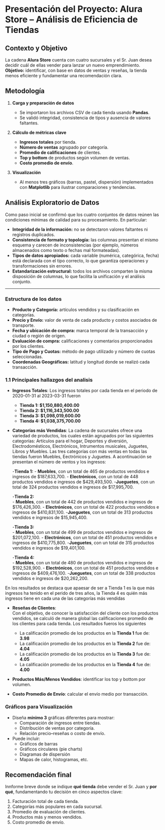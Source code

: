 # Presentación del Proyecto: Alura Store – Análisis de Eficiencia de Tiendas

##  Contexto y Objetivo  
La cadena **Alura Store** cuenta con cuatro sucursales y el Sr. Juan desea decidir cuál de ellas vender para lanzar un nuevo emprendimiento.  
**Objetivo:** identificar, con base en datos de ventas y reseñas, la tienda menos eficiente y fundamentar una recomendación clara.

##  Metodología  
1. **Carga y preparación de datos**  
   - Se importaron los archivos CSV de cada tienda usando **Pandas**.  
   - Se validó integridad, consistencia de tipos y ausencia de valores faltantes.

2. **Cálculo de métricas clave**  
   - **Ingresos totales** por tienda.  
   - **Número de ventas** agrupado por categoría.  
   - **Promedio de calificaciones** de clientes.  
   - **Top y bottom** de productos según volumen de ventas.  
   - **Costo promedio de envío**.

3. **Visualización**  
   - Al menos tres gráficos (barras, pastel, dispersión) implementados con **Matplotlib** para ilustrar comparaciones y tendencias.

##  Análisis Exploratorio de Datos

Como paso inicial se confirmó que los cuatro conjuntos de datos reúnen las condiciones mínimas de calidad para su procesamiento. En particular:

- **Integridad de la información:** no se detectaron valores faltantes ni registros duplicados.  
- **Consistencia de formato y topología:** las columnas presentan el mismo esquema y carecen de inconsistencias (por ejemplo, números almacenados como texto o fechas mal formateadas).  
- **Tipos de datos apropiados:** cada variable (numérica, categórica, fecha) está declarada con el tipo correcto, lo que garantiza operaciones y transformaciones sin errores.  
- **Estandarización estructural:** todos los archivos comparten la misma disposición de columnas, lo que facilita la unificación y el análisis conjunto.

---

### Estructura de los datos

- **Producto y Categoría:** artículos vendidos y su clasificación en categorías.  
- **Precio y Envío:** valor de venta de cada producto y costos asociados de transporte.  
- **Fecha y ubicación de compra:** marca temporal de la transacción y ciudad o región de origen.  
- **Evaluación de compra:** calificaciones y comentarios proporcionados por los clientes.  
- **Tipo de Pago y Cuotas:** método de pago utilizado y número de cuotas seleccionadas.  
- **Coordenadas Geográficas:** latitud y longitud donde se realizó cada transacción.

### 1.1 Principales hallazgos del analisis 
- **Ingresos Totales**: 
Los ingresos totales por cada tienda en el periodo de 2020-01-31 al 2023-03-31 fueron
   - **Tienda 1: $1,150,880,400.00**
   - **Tienda 2: $1,116,343,500.00**
   - **Tienda 3: $1,098,019,600.00**
   - **Tienda 4: $1,038,375,700.00**

- **Categorías más Vendidas**: 
 La cadena de sucursales ofrece una variedad de productos, los cuales  están agrupados por las siguientes  categorías:  Artículos para el hogar, Deportes y diversión, Electrodomésticos, Electrónicos, Intrumentos musicales,  Juguetes, Libros y Muebles.
 Las  tres categorías con más ventas  en todas las tiendas fueron Muebles, Eectrónicos y Juguetes. A acontinuación se presentan el número de ventos y los ingresos:

   -**Tienda 1:**
      - **Muebles**, con un total de 465 de productos vendidos e ingresos de $187,633,700.
      - **Electrónicos**, con un total de 448 productos vendidos e ingresos de $429,493,500.
      -**Jueguetes**, con un total de 324 productos vendidos e ingresos de $17,995,700.

   -**Tienda 2:**  
      - **Muebles**, con un total de 442 de productos vendidos e ingresos de $176,426,300.
      - **Electrónicos**, con un total de 422 productos vendidos e ingresos de $410,831,100.
      -**Jueguetes**, con un total de 313 productos vendidos e ingresos de $15,945,400.

   -**Tienda 3:**  
      - **Muebles**, con un total de 499 de productos vendidos e ingresos de $201,072,100.
      - **Electrónicos**, con un total de 451 productos vendidos e ingresos de $410,775,800.
      -**Jueguetes**, con un total de 315 productos vendidos e ingresos de $19,401,100.

   -**Tienda 4:**  
      - **Muebles**, con un total de 480 de productos vendidos e ingresos de $192,528,900.
      - **Electrónicos**, con un total de 451 productos vendidos e ingresos de $409,476,100.
      -**Jueguetes**, con un total de 338 productos vendidos e ingresos de $20,262,200.

En los resultados se destaca que apaesar de ser a Tienda 1 es la que más ingresos ha tenido en el perido de tres años, la Tienda 4 es quién más ingresos tiene en cada una de las categorías más vendidas

- **Reseñas de Clientes**:  
Con el objetivo,  de conocer la satisfacción del cliente con los productos vendidos, se calculó de manera global las calificaciones  promedio de los clientes para cada tienda. Los resultados fueros los siguientes

   - La calificación promedio de los productos en la **Tienda 1** fue de: **3.98**
   - La calificación promedio de los productos en la **Tienda 2** fue de: **4.04**
   - La calificación promedio de los productos en la **Tienda 3** fue de: **4.05**
   - La calificación promedio de los productos en la **Tienda 4**  fue de: **4.00**



- **Productos Más/Menos Vendidos**: identificar los top y bottom por volumen.  
- **Costo Promedio de Envío**: calcular el envío medio por transacción.



###  Gráficos para Visualización
- Diseña **mínimo 3** gráficas diferentes para mostrar:
  - Comparación de ingresos entre tiendas.  
  - Distribución de ventas por categoría.  
  - Relación precio–reseñas o costo de envío.  
- Puede incluir:  
  - Gráficos de barras  
  - Gráficos circulares (pie charts)  
  - Diagramas de dispersión  
  - Mapas de calor, histogramas, etc.

##  Recomendación final
Innforme breve donde  se indique **qué tienda** debe vender el Sr. Juan y **por qué**, fundamentando tu decisión en cinco aspectos clave:
1. Facturación total de cada tienda.  
2. Categorías más populares en cada sucursal.  
3. Promedio de evaluación de clientes.  
4. Productos más y menos vendidos.  
5. Costo promedio de envío.